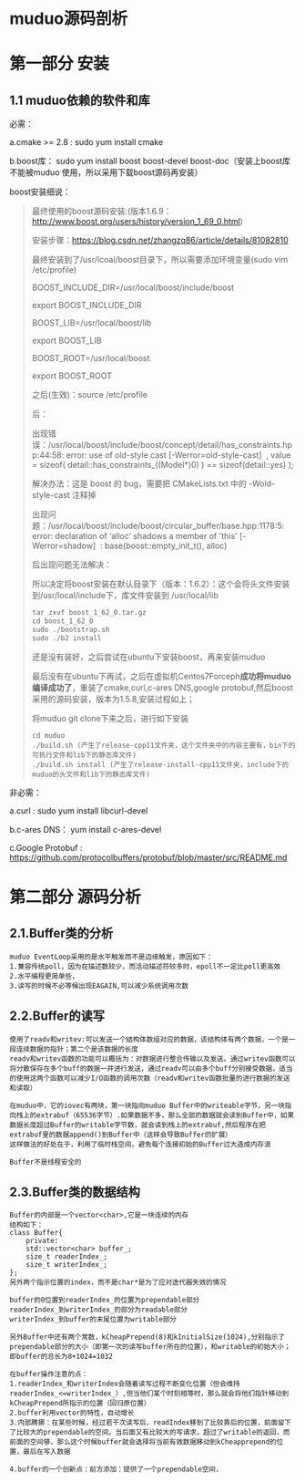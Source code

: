 #    					muduo源码剖析

# 第一部分       安装

## 1.1 muduo依赖的软件和库

必需：

a.cmake >= 2.8 :  sudo yum install cmake

b.boost库： sudo yum install boost boost-devel boost-doc（安装上boost库不能被muduo 使用，所以采用下载boost源码再安装）

boost安装细说：

> 最终使用的boost源码安装:(版本1.6.9：http://www.boost.org/users/history/version_1_69_0.html)
>
> 安装步骤：https://blog.csdn.net/zhangzq86/article/details/81082810
>
> 最终安装到了/usr/lcoal/boost目录下，所以需要添加环境变量(sudo vim /etc/profile)
>
> BOOST_INCLUDE_DIR=/usr/local/boost/include/boost
>
> export BOOST_INCLUDE_DIR
>
> BOOST_LIB=/usr/local/boost/lib
>
> export BOOST_LIB
>
> BOOST_ROOT=/usr/local/boost
>
> export BOOST_ROOT
>
> 之后(生效)：source /etc/profile
>
> 后：
>
> 出现错误：/usr/local/boost/include/boost/concept/detail/has_constraints.hpp:44:58: error: use of old-style cast [-Werror=old-style-cast]
> ​       , value = sizeof( detail::has_constraints_((Model*)0) ) == sizeof(detail::yes) );
>
> 解决办法：这是 boost 的 bug，需要把 CMakeLists.txt 中的 -Wold-style-cast 注释掉
>
> 出现问题：/usr/local/boost/include/boost/circular_buffer/base.hpp:1178:5: error: declaration of ‘alloc’ shadows a member of 'this' [-Werror=shadow]
> ​     : base(boost::empty_init_t(), alloc)
>
> 后出现问题无法解决：
>
> 所以决定将boost安装在默认目录下（版本：1.6.2）：这个会将头文件安装到/usr/local/include下，库文件安装到 /usr/local/lib
>
> ```html
> tar zxvf boost_1_62_0.tar.gz
> cd boost_1_62_0
> sudo ./bootstrap.sh
> sudo ./b2 install
> ```
>
> 还是没有装好，之后尝试在ubuntu下安装boost，再来安装muduo
>
> 最后没有在ubuntu下再试，之后在虚拟机Centos7Forceph**成功将muduo编译成功了**，重装了cmake,curl,c-ares DNS,google protobuf,然后boost采用的源码安装，版本为1.5.8,安装过程如上；
>
> 将muduo git clone下来之后，进行如下安装
>
> ```
> cd muduo
> ./build.sh (产生了release-cpp11文件夹，这个文件夹中的内容主要有，bin下的可执行文件和lib下的静态库文件)
> ./build.sh install (产生了release-install-cpp11文件夹，include下的muduo的头文件和lib下的静态库文件)
> ```
>
>

>

非必需：

a.curl : sudo yum install libcurl-devel

b.c-ares DNS： yum install c-ares-devel

c.Google Protobuf : https://github.com/protocolbuffers/protobuf/blob/master/src/README.md

# 第二部分 源码分析

## 2.1.Buffer类的分析

```
muduo EventLoop采用的是水平触发而不是边缘触发，原因如下：
1.兼容传统poll，因为在描述数较少，而活动描述符较多时，epoll不一定比poll更高效
2.水平编程更简单些，
3.读写的时候不必等候出现EAGAIN,可以减少系统调用次数
```

## 2.2.Buffer的读写

```
使用了readv和writev:可以发送一个结构体数组对应的数据，该结构体有两个数据，一个是一段连续数据的指针；第二个是该数据的长度
readv和writev函数的功能可以概括为：对数据进行整合传输以及发送。通过writev函数可以将分散保存在多个buff的数据一并进行发送，通过readv可以由多个buff分别接受数据，适当的使用这两个函数可以减少I/O函数的调用次数（readv和writev函数批量的进行数据的发送和读取）

在muduo中，它的iovec有两块，第一块指向muduo Buffer中的writeable字节，另一块指向栈上的extrabuf（65536字节）.如果数据不多，那么全部的数据就会读到Buffer中，如果数据长度超过Buffer的writable字节数，就会读到栈上的extrabuf,然后程序在把extrabuf里的数据append()到Buffer中（这样会导致Buffer的扩展）
这样做法的好处在于，利用了临时栈空间，避免每个连接初始的Buffer过大造成内存浪
```

```
Buffer不是线程安全的 
```

## 2.3.Buffer类的数据结构 

```
Buffer的内部是一个vector<char>,它是一块连续的内存
结构如下：
class Buffer{
    private:
    std::vector<char> buffer_;
    size_t readerIndex_;
    size_t writerIndex_;
};
另外两个指示位置的index，而不是char*是为了应对迭代器失效的情况

buffer的0位置到readerIndex_的位置为prependable部分
readerIndex_到writerIndex_的部分为readable部分
writerIndex_到buffer的末尾位置为writable部分

另外Buffer中还有两个常数，kCheapPrepend(8)和kInitialSize(1024),分别指示了prependable部分的大小（即第一次的读写buffer所在的位置），和writable的初始大小；即buffer的总长为8+1024=1032

在buffer操作注意的点：
1.readerIndex_和writerIndex会随着读写过程不断变化位置（但会维持readerIndex_<=writerIndex_）,但当他们某个时刻相等时，那么就会将他们指针移动到kCheapPrepend所指示的位置（回归原位置）
2.buffer利用vector的特性，自动增长
3.内部腾挪：在某些时候，经过若干次读写后，readIndex移到了比较靠后的位置，前面留下了比较大的prependable的空间，当后面又有比较大的写请求，超过了writable的返回，而前面的空间够，那么这个时候buffer就会选择将当前有效数据移动到kCheapprepend的位置，最后在写入数据

4.buffer的一个创新点：前方添加：提供了一个prependable空间，
```

